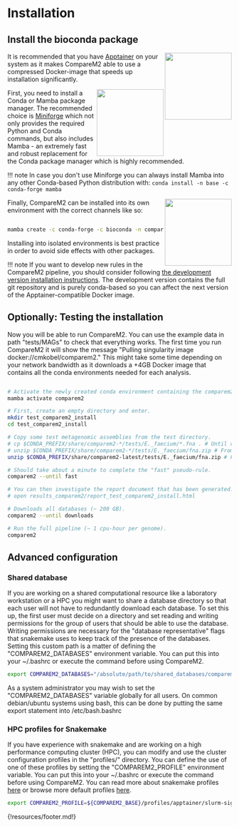 
# Installation

## Install the bioconda package

<img width="150" align="right" src="https://github.com/cmkobel/comparem2/assets/5913696/5b06b511-75c4-48cb-8ab8-f29b212ef6df">

It is recommended that you have [Apptainer](https://Apptainer.org/docs/user/main/quick_start.html#installation-request) on your system as it makes CompareM2 able to use a compressed Docker-image that speeds up installation significantly.

<img width="150" align="right" src="https://github.com/cmkobel/comparem2/assets/5913696/c9d15678-b4a7-42be-b0de-b649479f6d74">

First, you need to install a Conda or Mamba package manager.
The recommended choice is [Miniforge](https://github.com/conda-forge/miniforge#install) which not only provides the required Python and Conda commands, 
but also includes Mamba - an extremely fast and robust replacement for the Conda package manager which is highly recommended.

!!! note
    In case you don't use Miniforge you can always install Mamba into any other Conda-based Python distribution with:
    ```
    conda install -n base -c conda-forge mamba
    ```


<img width="150" align="right" src="https://github.com/cmkobel/comparem2/assets/5913696/6bc39697-7e90-49a0-a44e-64820f2c1024">

Finally, CompareM2 can be installed into its own environment with the correct channels like so:

```bash

mamba create -c conda-forge -c bioconda -n comparem2 comparem2

```

Installing into isolated environments is best practice in order to avoid side effects with other packages.


!!! note
    If you want to develop new rules in the CompareM2 pipeline, you should consider following [the development version installation instructions](https://github.com/cmkobel/comparem2/blob/master/readme-development.md). The development version contains the full git repository and is purely conda-based so you can affect the next version of the Apptainer-compatible Docker image. 


## Optionally: Testing the installation

Now you will be able to run CompareM2. You can use the example data in path "tests/MAGs" to check that everything works. The first time you run CompareM2 it will show the message "Pulling singularity image docker://cmkobel/comparem2." This might take some time depending on your network bandwidth as it downloads a +4GB Docker image that contains all the conda environments needed for each analysis.

```bash

# Activate the newly created conda environment containing the comparem2 launcher.
mamba activate comparem2

# First, create an empty directory and enter.
mkdir test_comparem2_install
cd test_comparem2_install

# Copy some test metagenomic assemblies from the test directory.
# cp $CONDA_PREFIX/share/comparem2-*/tests/E._faecium/*.fna . # Until v2.7.1 you must copy the .fna files
# unzip $CONDA_PREFIX/share/comparem2-*/tests/E._faecium/fna.zip # From 2.8.1
unzip $CONDA_PREFIX/share/comparem2-latest/tests/E._faecium/fna.zip # From 2.12.1

# Should take about a minute to complete the "fast" pseudo-rule.
comparem2 --until fast

# You can then investigate the report document that has been generated.
# open results_comparem2/report_test_comparem2_install.html

# Downloads all databases (~ 200 GB).
comparem2 --until downloads

# Run the full pipeline (~ 1 cpu-hour per genome).
comparem2
```



## Advanced configuration

### Shared database

If you are working on a shared computational resource like a laboratory workstation or a HPC you might want to share a database directory so that each user will not have to redundantly download each database. To set this up, the first user must decide on a directory and set reading and writing permissions for the group of users that should be able to use the database. Writing permissions are necessary for the "database representative" flags that snakemake uses to keep track of the presence of the databases. Setting this custom path is a matter of defining the "COMPAREM2_DATABASES" environment variable. You can put this into your ~/.bashrc or execute the command before using CompareM2.

```bash
export COMPAREM2_DATABASES="/absolute/path/to/shared_databases/comparem2_v2.5.8+"
```

As a system administrator you may wish to set the "COMPAREM2_DATABASES" variable globally for all users. On common debian/ubuntu systems using bash, this can be done by putting the same export statement into /etc/bash.bashrc

### HPC profiles for Snakemake

 If you have experience with snakemake and are working on a high performance computing cluster (HPC), you can modify and use the cluster configuration profiles in the "profiles/" directory. You can define the use of one of these profiles by setting the "COMPAREM2_PROFILE" environment variable. You can put this into your ~/.bashrc or execute the command before using CompareM2. You can read more about snakemake profiles [here](https://snakemake.readthedocs.io/en/stable/executing/cli.html#profiles) or browse more default profiles [here](https://github.com/snakemake-profiles).

```bash
export COMPAREM2_PROFILE=${COMPAREM2_BASE}/profiles/apptainer/slurm-sigma2-saga
```






{!resources/footer.md!}

